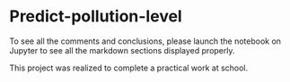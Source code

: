 # Predict-pollution-level
To see all the comments and conclusions, please launch the notebook on Jupyter to see all the markdown sections displayed properly. 

This project was realized to complete a practical work at school.

